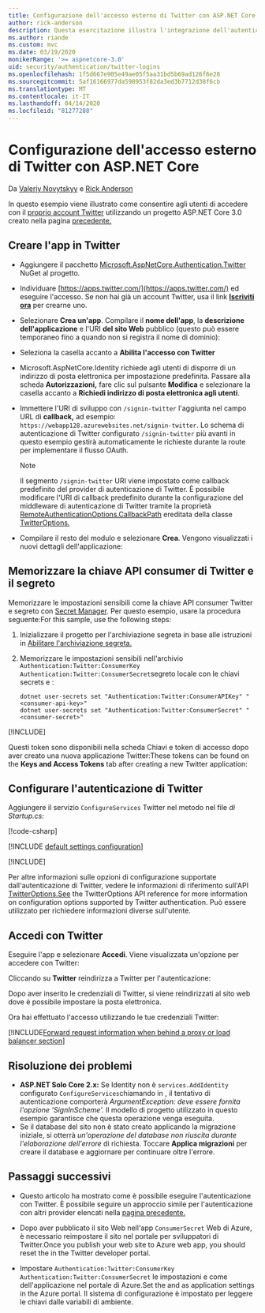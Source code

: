 ```yaml
---
title: Configurazione dell'accesso esterno di Twitter con ASP.NET Core
author: rick-anderson
description: Questa esercitazione illustra l'integrazione dell'autenticazione utente dell'account Twitter in un'app ASP.NET Core esistente.
ms.author: riande
ms.custom: mvc
ms.date: 03/19/2020
monikerRange: '>= aspnetcore-3.0'
uid: security/authentication/twitter-logins
ms.openlocfilehash: 1f5d667e905e49ae05f5aa31bd5b69ad126f6e28
ms.sourcegitcommit: 5af16166977da598953f82da3ed3b7712d38f6cb
ms.translationtype: MT
ms.contentlocale: it-IT
ms.lasthandoff: 04/14/2020
ms.locfileid: "81277288"
---
```

# <a name="twitter-external-sign-in-setup-with-aspnet-core"></a>Configurazione dell'accesso esterno di Twitter con ASP.NET Core

Da [Valeriy Novytskyy](https://github.com/01binary) e [Rick Anderson](https://twitter.com/RickAndMSFT)

In questo esempio viene illustrato come consentire agli utenti di accedere con il [proprio account Twitter](https://dev.twitter.com/web/sign-in/desktop-browser) utilizzando un progetto ASP.NET Core 3.0 creato nella pagina [precedente.](xref:security/authentication/social/index)

## <a name="create-the-app-in-twitter"></a>Creare l'app in Twitter

* Aggiungere il pacchetto [Microsoft.AspNetCore.Authentication.Twitter](https://www.nuget.org/packages/Microsoft.AspNetCore.Authentication.Twitter/3.0.0) NuGet al progetto.

* Individuare [https://apps.twitter.com/](https://apps.twitter.com/) ed eseguire l'accesso. Se non hai già un account Twitter, usa il link **[Iscriviti ora](https://twitter.com/signup)** per crearne uno.

* Selezionare **Crea un'app**. Compilare il **nome dell'app**, la **descrizione dell'applicazione** e l'URI **del sito Web** pubblico (questo può essere temporaneo fino a quando non si registra il nome di dominio):

* Seleziona la casella accanto a **Abilita l'accesso con Twitter**

* Microsoft.AspNetCore.Identity richiede agli utenti di disporre di un indirizzo di posta elettronica per impostazione predefinita. Passare alla scheda **Autorizzazioni,** fare clic sul pulsante **Modifica** e selezionare la casella accanto a **Richiedi indirizzo di posta elettronica agli utenti**.

* Immettere l'URI di sviluppo con `/signin-twitter` l'aggiunta nel campo URL di **callback,** ad esempio: `https://webapp128.azurewebsites.net/signin-twitter`. Lo schema di autenticazione di Twitter configurato `/signin-twitter` più avanti in questo esempio gestirà automaticamente le richieste durante la route per implementare il flusso OAuth.

  > [!NOTE]
  > Il segmento `/signin-twitter` URI viene impostato come callback predefinito del provider di autenticazione di Twitter. È possibile modificare l'URI di callback predefinito durante la configurazione del middleware di autenticazione di Twitter tramite la proprietà [RemoteAuthenticationOptions.CallbackPath](/dotnet/api/microsoft.aspnetcore.authentication.remoteauthenticationoptions.callbackpath) ereditata della classe [TwitterOptions.](/dotnet/api/microsoft.aspnetcore.authentication.twitter.twitteroptions)

* Compilare il resto del modulo e selezionare **Crea**. Vengono visualizzati i nuovi dettagli dell'applicazione:

## <a name="store-the-twitter-consumer-api-key-and-secret"></a>Memorizzare la chiave API consumer di Twitter e il segreto

Memorizzare le impostazioni sensibili come la chiave API consumer Twitter e segreto con [Secret Manager](xref:security/app-secrets). Per questo esempio, usare la procedura seguente:For this sample, use the following steps:

1. Inizializzare il progetto per l'archiviazione segreta in base alle istruzioni in [Abilitare l'archiviazione segreta.](xref:security/app-secrets#enable-secret-storage)
1. Memorizzare le impostazioni sensibili nell'archivio `Authentication:Twitter:ConsumerKey` `Authentication:Twitter:ConsumerSecret`segreto locale con le chiavi secrets e :

    ```dotnetcli
    dotnet user-secrets set "Authentication:Twitter:ConsumerAPIKey" "<consumer-api-key>"
    dotnet user-secrets set "Authentication:Twitter:ConsumerSecret" "<consumer-secret>"
    ```

[!INCLUDE[](~/includes/environmentVarableColon.md)]

Questi token sono disponibili nella scheda Chiavi e token di accesso dopo aver creato una nuova applicazione Twitter:These tokens can be found on the **Keys and Access Tokens** tab after creating a new Twitter application:

## <a name="configure-twitter-authentication"></a>Configurare l'autenticazione di Twitter

Aggiungere il servizio `ConfigureServices` Twitter nel metodo nel file *di Startup.cs:*

[!code-csharp[](~/security/authentication/social/social-code/3.x/StartupTwitter3x.cs?name=snippet&highlight=10-15)]

[!INCLUDE [default settings configuration](includes/default-settings.md)]

[!INCLUDE[](includes/chain-auth-providers.md)]

Per altre informazioni sulle opzioni di configurazione supportate dall'autenticazione di Twitter, vedere le informazioni di riferimento sull'API [TwitterOptions.See](/dotnet/api/microsoft.aspnetcore.builder.twitteroptions) the TwitterOptions API reference for more information on configuration options supported by Twitter authentication. Può essere utilizzato per richiedere informazioni diverse sull'utente.

## <a name="sign-in-with-twitter"></a>Accedi con Twitter

Eseguire l'app e selezionare **Accedi**. Viene visualizzata un'opzione per accedere con Twitter:

Cliccando su **Twitter** reindirizza a Twitter per l'autenticazione:

Dopo aver inserito le credenziali di Twitter, si viene reindirizzati al sito web dove è possibile impostare la posta elettronica.

Ora hai effettuato l'accesso utilizzando le tue credenziali Twitter:

[!INCLUDE[Forward request information when behind a proxy or load balancer section](includes/forwarded-headers-middleware.md)]

<!-- 
### React to cancel Authorize External sign-in
Twitter doesn't support AccessDeniedPath
Rather in the twitter setup, you can provide an External sign-in homepage. The external sign-in homepage doesn't support localhost. Tested with https://cors3.azurewebsites.net/ and that works.
-->

## <a name="troubleshooting"></a>Risoluzione dei problemi

* **ASP.NET Solo Core 2.x:** Se Identity non è `services.AddIdentity` configurato `ConfigureServices`chiamando in , il tentativo di autenticazione comporterà *ArgumentException: deve essere fornita l'opzione 'SignInScheme'.* Il modello di progetto utilizzato in questo esempio garantisce che questa operazione venga eseguita.
* Se il database del sito non è stato creato applicando la migrazione iniziale, si otterrà *un'operazione del database non riuscita durante l'elaborazione dell'errore* di richiesta. Toccare **Applica migrazioni** per creare il database e aggiornare per continuare oltre l'errore.

## <a name="next-steps"></a>Passaggi successivi

* Questo articolo ha mostrato come è possibile eseguire l'autenticazione con Twitter. È possibile seguire un approccio simile per l'autenticazione con altri provider elencati nella [pagina precedente.](xref:security/authentication/social/index)

* Dopo aver pubblicato il sito Web nell'app `ConsumerSecret` Web di Azure, è necessario reimpostare il sito nel portale per sviluppatori di Twitter.Once you publish your web site to Azure web app, you should reset the in the Twitter developer portal.

* Impostare `Authentication:Twitter:ConsumerKey` `Authentication:Twitter:ConsumerSecret` le impostazioni e come dell'applicazione nel portale di Azure.Set the and as application settings in the Azure portal. Il sistema di configurazione è impostato per leggere le chiavi dalle variabili di ambiente.
